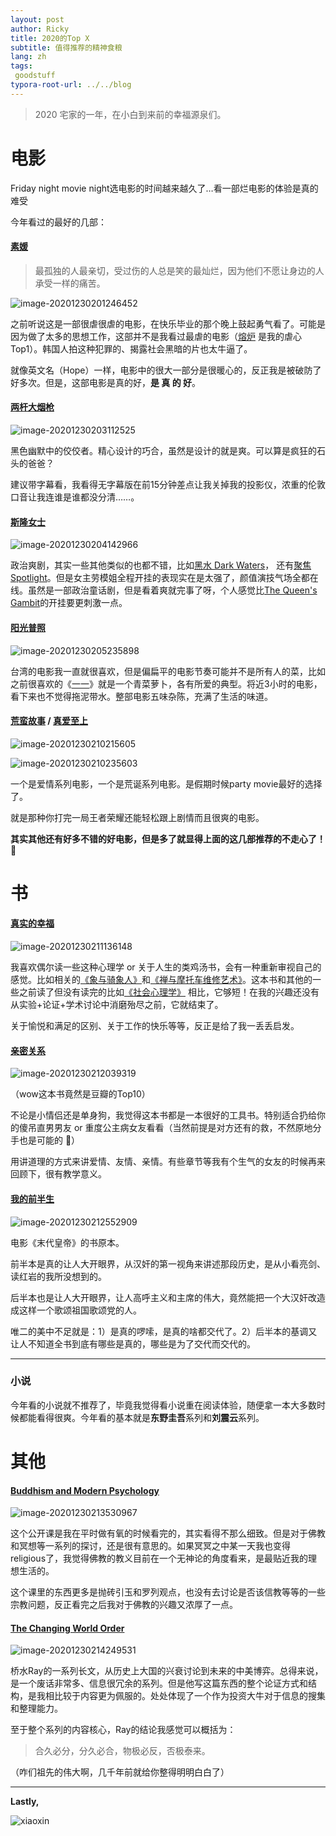 ```yaml
---
layout: post
author: Ricky
title: 2020的Top X
subtitle: 值得推荐的精神食粮
lang: zh
tags:
 goodstuff
typora-root-url: ../../blog
---
```


> 2020 宅家的一年，在小白到来前的幸福源泉们。



# 电影

Friday night movie night选电影的时间越来越久了…看一部烂电影的体验是真的难受

今年看过的最好的几部：

#### [素媛](https://movie.douban.com/subject/21937452/)

> 最孤独的人最亲切，受过伤的人总是笑的最灿烂，因为他们不愿让身边的人承受一样的痛苦。

![image-20201230201246452](/img/in-post/image-20201230201246452.png)

之前听说这是一部很虐很虐的电影，在快乐毕业的那个晚上鼓起勇气看了。可能是因为做了太多的思想工作，这部并不是我看过最虐的电影（[熔炉](https://movie.douban.com/subject/5912992/?from=subject-page) 是我的虐心Top1）。韩国人拍这种犯罪的、揭露社会黑暗的片也太牛逼了。

就像英文名（Hope）一样，电影中的很大一部分是很暖心的，反正我是被破防了好多次。但是，这部电影是真的好，**是 真 的 好**。



#### [两杆大烟枪](https://movie.douban.com/subject/1293350/)

![image-20201230203112525](/img/in-post/image-20201230203112525.png)

黑色幽默中的佼佼者。精心设计的巧合，虽然是设计的就是爽。可以算是疯狂的石头的爸爸？

建议带字幕看，我看得无字幕版在前15分钟差点让我关掉我的投影仪，浓重的伦敦口音让我连谁是谁都没分清……。



#### [斯隆女士](https://movie.douban.com/subject/26703158/)

![image-20201230204142966](/img/in-post/image-20201230204142966.png)

政治爽剧，其实一些其他类似的也都不错，比如[黑水 Dark Waters](https://movie.douban.com/subject/30331959/?from=subject-page)， 还有[聚焦 Spotlight](https://movie.douban.com/subject/25954475/?from=subject-page)。但是女主劳模姐全程开挂的表现实在是太强了，颜值演技气场全都在线。虽然是一部政治童话剧，但是看着爽就完事了呀，个人感觉比[The Queen's Gambit](https://movie.douban.com/subject/32579283/)的开挂要更刺激一点。





#### [阳光普照](https://movie.douban.com/subject/30292777/)

![image-20201230205235898](/img/in-post/image-20201230205235898.png)

台湾的电影我一直就很喜欢，但是偏扁平的电影节奏可能并不是所有人的菜，比如之前很喜欢的《[一一](https://movie.douban.com/subject/1292434/)》就是一个青菜萝卜，各有所爱的典型。将近3小时的电影，看下来也不觉得拖泥带水。整部电影五味杂陈，充满了生活的味道。





#### [荒蛮故事](https://movie.douban.com/subject/24750126/) / [真爱至上](https://movie.douban.com/subject/1292401/)

![image-20201230210215605](/img/in-post/image-20201230210215605.png)

![image-20201230210235603](/img/in-post/image-20201230210235603.png)

一个是爱情系列电影，一个是荒诞系列电影。是假期时候party movie最好的选择了。

就是那种你打完一局王者荣耀还能轻松跟上剧情而且很爽的电影。



**其实其他还有好多不错的好电影，但是多了就显得上面的这几部推荐的不走心了！ 🤔**



# 书



#### [真实的幸福](https://book.douban.com/subject/4934733/)

![image-20201230211136148](/img/in-post/image-20201230211136148.png)

我喜欢偶尔读一些这种心理学 or 关于人生的类鸡汤书，会有一种重新审视自己的感觉。比如相关的[《象与骑象人》](https://book.douban.com/subject/3116096/)和[《禅与摩托车维修艺术》](https://book.douban.com/subject/3116096/)。这本书和其他的一些之前读了但没有读完的比如[《社会心理学》](https://book.douban.com/subject/1476651/) 相比，它够短！在我的兴趣还没有从实验+论证+学术讨论中消磨殆尽之前，它就结束了。

关于愉悦和满足的区别、关于工作的快乐等等，反正是给了我一丢丢启发。



#### [亲密关系](https://book.douban.com/subject/5952488/)

![image-20201230212039319](/img/in-post/image-20201230212039319.png)

（wow这本书竟然是豆瓣的Top10）

不论是小情侣还是单身狗，我觉得这本书都是一本很好的工具书。特别适合扔给你的傻吊直男男友 or 重度公主病女友看看（当然前提是对方还有的救，不然原地分手也是可能的 🔞）

用讲道理的方式来讲爱情、友情、亲情。有些章节等我有个生气的女友的时候再来回顾下，很有教学意义。





#### [我的前半生](https://book.douban.com/subject/1191433/)

![image-20201230212552909](/img/in-post/image-20201230212552909.png)

电影《末代皇帝》的书原本。

前半本是真的让人大开眼界，从汉奸的第一视角来讲述那段历史，是从小看亮剑、读红岩的我所没想到的。

后半本也是让人大开眼界，让人高呼主义和主席的伟大，竟然能把一个大汉奸改造成这样一个歌颂祖国歌颂党的人。

唯二的美中不足就是：1）是真的啰嗦，是真的啥都交代了。2）后半本的基调又让人不知道全书到底有哪些是真的，哪些是为了交代而交代的。



----

### 小说

今年看的小说就不推荐了，毕竟我觉得看小说重在阅读体验，随便拿一本大多数时候都能看得很爽。今年看的基本就是**东野圭吾**系列和**刘震云**系列。







# 其他

#### [Buddhism and Modern Psychology](https://www.coursera.org/learn/science-of-meditation)

![image-20201230213530967](/img/in-post/image-20201230213530967.png)

这个公开课是我在平时做有氧的时候看完的，其实看得不那么细致。但是对于佛教和冥想等一系列的探讨，还是很有意思的。如果冥冥之中某一天我也变得religious了，我觉得佛教的教义目前在一个无神论的角度看来，是最贴近我的理想生活的。

这个课里的东西更多是抛砖引玉和罗列观点，也没有去讨论是否该信教等等的一些宗教问题，反正看完之后我对于佛教的兴趣又浓厚了一点。



#### [The Changing World Order](https://www.linkedin.com/pulse/changing-world-order-ray-dalio-1f/)

![image-20201230214249531](/img/in-post/image-20201230214249531.png)

桥水Ray的一系列长文，从历史上大国的兴衰讨论到未来的中美博弈。总得来说，是一个废话非常多、信息很冗余的系列。但是他写这篇东西的整个论证方式和结构，是我相比较于内容更为佩服的。处处体现了一个作为投资大牛对于信息的搜集和整理能力。

至于整个系列的内容核心，Ray的结论我感觉可以概括为：

> 合久必分，分久必合，物极必反，否极泰来。

（咋们祖先的伟大啊，几千年前就给你整得明明白白了）





______



**Lastly,** 

![xiaoxin](/img/in-post/xiaoxin.jpeg)